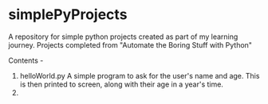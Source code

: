 # simplePyProjects
A repository for simple python projects created as part of my learning journey.
Projects completed from "Automate the Boring Stuff with Python"

Contents - 
1. helloWorld.py
    A simple program to ask for the user's name and age. This is then printed to screen, along with their age in a year's time. 
2.             